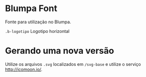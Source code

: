 Blumpa Font
===========

Fonte para utilização no Blumpa.

`.b-logotipo` Logotipo horizontal

Gerando uma nova versão
=======================

Utilize os arquivos `.svg` localizados em `/svg-base` e utilize o serviço http://icomoon.io/.
